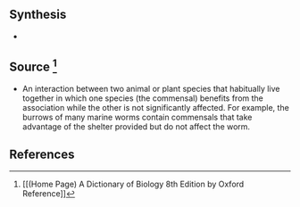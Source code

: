 ## Synthesis
- 
## Source [^1]
- An interaction between two animal or plant species that habitually live together in which one species (the commensal) benefits from the association while the other is not significantly affected. For example, the burrows of many marine worms contain commensals that take advantage of the shelter provided but do not affect the worm.
## References

[^1]: [[(Home Page) A Dictionary of Biology 8th Edition by Oxford Reference]]